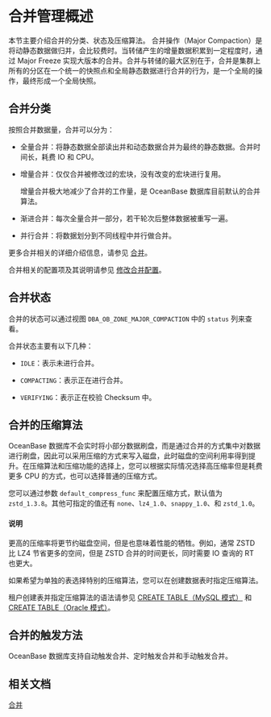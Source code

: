 # 合并管理概述

本节主要介绍合并的分类、状态及压缩算法。
合并操作（Major Compaction）是将动静态数据做归并，会比较费时。当转储产生的增量数据积累到一定程度时，通过 Major Freeze 实现大版本的合并。合并与转储的最大区别在于，合并是集群上所有的分区在一个统一的快照点和全局静态数据进行合并的行为，是一个全局的操作，最终形成一个全局快照。

## 合并分类

按照合并数据量，合并可以分为：

* 全量合并：将静态数据全部读出并和动态数据合并为最终的静态数据。合并时间长，耗费 IO 和 CPU。

* 增量合并：仅仅合并被修改过的宏块，没有改变的宏块进行复用。

  增量合并极大地减少了合并的工作量，是 OceanBase 数据库目前默认的合并算法。
  
* 渐进合并：每次全量合并一部分，若干轮次后整体数据被重写一遍。

* 并行合并：将数据划分到不同线程中并行做合并。
  
更多合并相关的详细介绍信息，请参见 [合并](../../../100.oceanbase-database-concepts/900.storage-architecture/300.dump-and-merge/300.about-merge.md)。

合并相关的配置项及其说明请参见 [修改合并配置](../200.merge-management/700.modify-a-merge-configuration.md)。

## 合并状态

合并的状态可以通过视图 `DBA_OB_ZONE_MAJOR_COMPACTION` 中的 `status` 列来查看。

合并状态主要有以下几种：

* `IDLE`：表示未进行合并。

* `COMPACTING`：表示正在进行合并。

* `VERIFYING`：表示正在校验 Checksum 中。

## 合并的压缩算法

OceanBase 数据库不会实时将小部分数据刷盘，而是通过合并的方式集中对数据进行刷盘，因此可以采用压缩的方式来写入磁盘，此时磁盘的空间利用率得到提升。在压缩算法和压缩功能的选择上，您可以根据实际情况选择高压缩率但是耗费更多 CPU 的方式，也可以选择普通的压缩方式。

您可以通过参数 `default_compress_func` 来配置压缩方式，默认值为 `zstd_1.3.8`。其他可指定的值还有 `none`、`lz4_1.0`、`snappy_1.0`、和 `zstd_1.0`。

<main id="notice" type='explain'>
    <h4>说明</h4>
    <p>更高的压缩率将更节约磁盘空间，但是也意味着性能的牺牲。例如，通常 ZSTD 比 LZ4 节省更多的空间，但是 ZSTD 合并的时间更长，同时需要 IO 查询的 RT 也更大。</p>
</main>

如果希望为单独的表选择特别的压缩算法，您可以在创建数据表时指定压缩算法。

租户创建表并指定压缩算法的语法请参见 [CREATE TABLE（MySQL 模式）](../../../500.sql-reference/100.sql-syntax/200.common-tenant-of-mysql-mode/600.sql-statement-of-mysql-mode/2600.create-table-of-mysql-mode.md) 和 [CREATE TABLE（Oracle 模式）](../../../500.sql-reference/100.sql-syntax/300.common-tenant-of-oracle-mode/900.sql-statement-of-oracle-mode/100.ddl-of-oracle-mode/2400.create-table-of-oracle-mode.md)。

## 合并的触发方法

OceanBase 数据库支持自动触发合并、定时触发合并和手动触发合并。

## 相关文档

[合并](../../../100.oceanbase-database-concepts/900.storage-architecture/300.dump-and-merge/300.about-merge.md)
